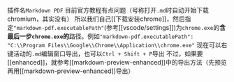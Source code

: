插件名`Markdown PDF`
目前官方教程有点问题（号称打开`.md`时自动开始下载chromium，其实没有）
所以我们自己[[下载安装chrome]]，然后指定`"markdown-pdf.executablePath"`(参考[[vscode/settings]])为`chrome.exe`的**含最后一步`chrome.exe`的**路径。例如`"markdown-pdf.executablePath": "C:\\Program Files\\Google\\Chrome\\Application\\chrome.exe"`
现在可以右键活动的`.md`编辑窗口导出，也可以`Ctrl + Shift + P`导出
不过，如果要[[enhanced]]，就参考[[markdown-preview-enhanced]]中的导出方法（先预览再用[[markdown-preview-enhanced]]导出）